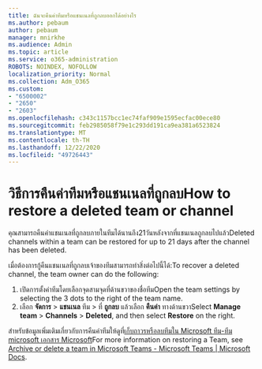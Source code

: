 ```yaml
---
title: ฉันจะคืนค่าทีมหรือแชนเนลที่ถูกลบออกได้อย่างไร
ms.author: pebaum
author: pebaum
manager: mnirkhe
ms.audience: Admin
ms.topic: article
ms.service: o365-administration
ROBOTS: NOINDEX, NOFOLLOW
localization_priority: Normal
ms.collection: Adm_O365
ms.custom:
- "6500002"
- "2650"
- "2603"
ms.openlocfilehash: c343c1157bcc1ec74faf909e1595ecfac00ece80
ms.sourcegitcommit: feb2985058f79e1c293dd191ca9ea381a6523824
ms.translationtype: MT
ms.contentlocale: th-TH
ms.lasthandoff: 12/22/2020
ms.locfileid: "49726443"
---
```

# <a name="how-to-restore-a-deleted-team-or-channel"></a><span data-ttu-id="33525-102">วิธีการคืนค่าทีมหรือแชนเนลที่ถูกลบ</span><span class="sxs-lookup"><span data-stu-id="33525-102">How to restore a deleted team or channel</span></span>

<span data-ttu-id="33525-103">คุณสามารถคืนค่าแชนเนลที่ถูกลบภายในทีมได้นานถึง21วันหลังจากที่แชนเนลถูกลบไปแล้ว</span><span class="sxs-lookup"><span data-stu-id="33525-103">Deleted channels within a team can be restored for up to 21 days after the channel has been deleted.</span></span>

<span data-ttu-id="33525-104">เมื่อต้องการกู้คืนแชนเนลที่ถูกลบเจ้าของทีมสามารถทำสิ่งต่อไปนี้ได้:</span><span class="sxs-lookup"><span data-stu-id="33525-104">To recover a deleted channel, the team owner can do the following:</span></span>

1. <span data-ttu-id="33525-105">เปิดการตั้งค่าทีมโดยเลือกจุดสามจุดที่ด้านขวาของชื่อทีม</span><span class="sxs-lookup"><span data-stu-id="33525-105">Open the team settings by selecting the 3 dots to the right of the team name.</span></span>
2. <span data-ttu-id="33525-106">เลือก **จัดการ**  >  **แชนเนล** ทีม  >  ที่ **ถูกลบ** แล้วเลือก **คืนค่า** ทางด้านขวา</span><span class="sxs-lookup"><span data-stu-id="33525-106">Select **Manage team** > **Channels** > **Deleted**, and then select **Restore** on the right.</span></span>

<span data-ttu-id="33525-107">สำหรับข้อมูลเพิ่มเติมเกี่ยวกับการคืนค่าทีมให้ดูที่[เก็บถาวรหรือลบทีมใน Microsoft ทีม-ทีม microsoft เอกสาร Microsoft](https://docs.microsoft.com/microsoftteams/archive-or-delete-a-team#restore-a-deleted-team)</span><span class="sxs-lookup"><span data-stu-id="33525-107">For more information on restoring a Team, see [Archive or delete a team in Microsoft Teams - Microsoft Teams | Microsoft Docs](https://docs.microsoft.com/microsoftteams/archive-or-delete-a-team#restore-a-deleted-team).</span></span>
